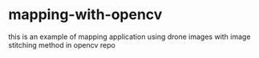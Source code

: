 # mapping-with-opencv
this is an example of mapping application using drone images with image stitching method in opencv repo
